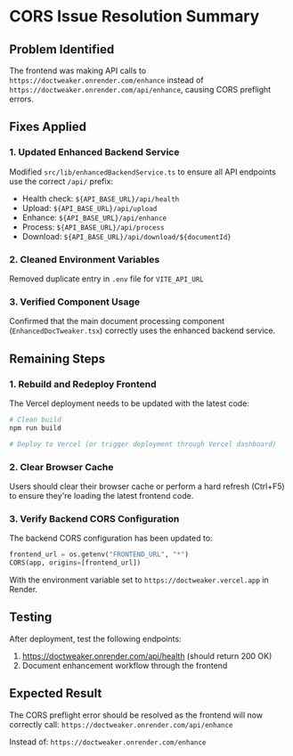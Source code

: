 # CORS Issue Resolution Summary

## Problem Identified
The frontend was making API calls to `https://doctweaker.onrender.com/enhance` instead of `https://doctweaker.onrender.com/api/enhance`, causing CORS preflight errors.

## Fixes Applied

### 1. Updated Enhanced Backend Service
Modified `src/lib/enhancedBackendService.ts` to ensure all API endpoints use the correct `/api/` prefix:
- Health check: `${API_BASE_URL}/api/health`
- Upload: `${API_BASE_URL}/api/upload`
- Enhance: `${API_BASE_URL}/api/enhance`
- Process: `${API_BASE_URL}/api/process`
- Download: `${API_BASE_URL}/api/download/${documentId}`

### 2. Cleaned Environment Variables
Removed duplicate entry in `.env` file for `VITE_API_URL`

### 3. Verified Component Usage
Confirmed that the main document processing component (`EnhancedDocTweaker.tsx`) correctly uses the enhanced backend service.

## Remaining Steps

### 1. Rebuild and Redeploy Frontend
The Vercel deployment needs to be updated with the latest code:
```bash
# Clean build
npm run build

# Deploy to Vercel (or trigger deployment through Vercel dashboard)
```

### 2. Clear Browser Cache
Users should clear their browser cache or perform a hard refresh (Ctrl+F5) to ensure they're loading the latest frontend code.

### 3. Verify Backend CORS Configuration
The backend CORS configuration has been updated to:
```python
frontend_url = os.getenv("FRONTEND_URL", "*")
CORS(app, origins=[frontend_url])
```

With the environment variable set to `https://doctweaker.vercel.app` in Render.

## Testing
After deployment, test the following endpoints:
1. https://doctweaker.onrender.com/api/health (should return 200 OK)
2. Document enhancement workflow through the frontend

## Expected Result
The CORS preflight error should be resolved as the frontend will now correctly call:
`https://doctweaker.onrender.com/api/enhance`

Instead of:
`https://doctweaker.onrender.com/enhance`